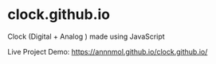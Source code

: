 # clock.github.io
Clock (Digital + Analog ) made using JavaScript


Live Project Demo: 
https://annnmol.github.io/clock.github.io/

